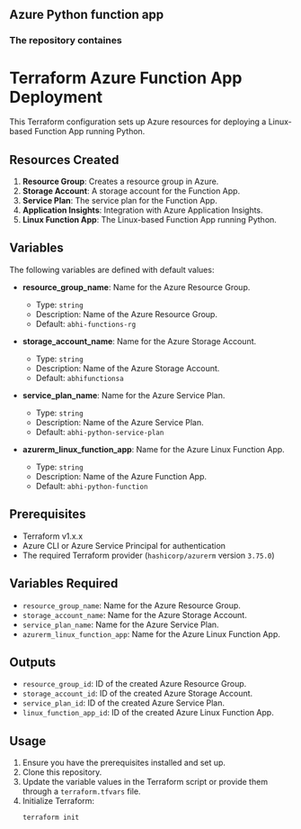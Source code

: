 ## Azure Python function app

### The repository containes

# Terraform Azure Function App Deployment

This Terraform configuration sets up Azure resources for deploying a Linux-based Function App running Python.

## Resources Created

1. **Resource Group**: Creates a resource group in Azure.
2. **Storage Account**: A storage account for the Function App.
3. **Service Plan**: The service plan for the Function App.
4. **Application Insights**: Integration with Azure Application Insights.
5. **Linux Function App**: The Linux-based Function App running Python.

## Variables

The following variables are defined with default values:

- **resource_group_name**: Name for the Azure Resource Group.
  - Type: `string`
  - Description: Name of the Azure Resource Group.
  - Default: `abhi-functions-rg`

- **storage_account_name**: Name for the Azure Storage Account.
  - Type: `string`
  - Description: Name of the Azure Storage Account.
  - Default: `abhifunctionsa`

- **service_plan_name**: Name for the Azure Service Plan.
  - Type: `string`
  - Description: Name of the Azure Service Plan.
  - Default: `abhi-python-service-plan`

- **azurerm_linux_function_app**: Name for the Azure Linux Function App.
  - Type: `string`
  - Description: Name of the Azure Function App.
  - Default: `abhi-python-function`

## Prerequisites

- Terraform v1.x.x
- Azure CLI or Azure Service Principal for authentication
- The required Terraform provider (`hashicorp/azurerm` version `3.75.0`)

## Variables Required

- `resource_group_name`: Name for the Azure Resource Group.
- `storage_account_name`: Name for the Azure Storage Account.
- `service_plan_name`: Name for the Azure Service Plan.
- `azurerm_linux_function_app`: Name for the Azure Linux Function App.

## Outputs

- `resource_group_id`: ID of the created Azure Resource Group.
- `storage_account_id`: ID of the created Azure Storage Account.
- `service_plan_id`: ID of the created Azure Service Plan.
- `linux_function_app_id`: ID of the created Azure Linux Function App.

## Usage

1. Ensure you have the prerequisites installed and set up.
2. Clone this repository.
3. Update the variable values in the Terraform script or provide them through a `terraform.tfvars` file.
4. Initialize Terraform:
   ```bash
   terraform init
